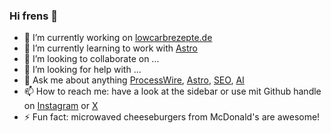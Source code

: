 ### Hi frens 👋

- 🔭 I’m currently working on [lowcarbrezepte.de](https://www.lowcarbrezepte.de/)
- 🌱 I’m currently learning to work with [Astro](https://astro.build/)
- 👯 I’m looking to collaborate on ...
- 🤔 I’m looking for help with ...
- 💬 Ask me about anything [ProcessWire](https://webmanufaktur.net/), [Astro](https://aapr.de/), [SEO](https://www.muskaat.de/), [AI](https://faux.agency/)
- 📫 How to reach me: have a look at the sidebar or use mit Github handle on [Instagram](<(https://instagram.com/acabelt)>) or [X](https://x.com/acabelt)
- ⚡ Fun fact: microwaved cheeseburgers from McDonald's are awesome!
